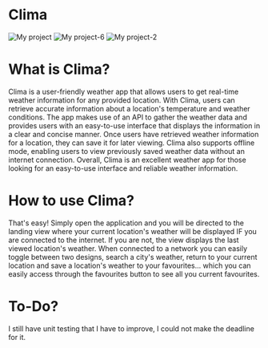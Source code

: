 # Clima
![My project](https://github.com/NLScholtz/Clima/assets/125284182/3c43e474-088f-4437-8f97-325cf2978ac6) ![My project-6](https://github.com/NLScholtz/Clima/assets/125284182/09def1b0-ba9e-49fa-bcac-b1294e4e87e5) ![My project-2](https://github.com/NLScholtz/Clima/assets/125284182/6bf9dcbe-c9d1-4b69-8aa4-58e7faa8f67d)

# What is Clima?
Clima is a user-friendly weather app that allows users to get real-time weather information for any provided location. With Clima, users can retrieve accurate information about a location's temperature and weather conditions. The app makes use of an API to gather the weather data and provides users with an easy-to-use interface that displays the information in a clear and concise manner. Once users have retrieved weather information for a location, they can save it for later viewing. Clima also supports offline mode, enabling users to view previously saved weather data without an internet connection. Overall, Clima is an excellent weather app for those looking for an easy-to-use interface and reliable weather information.

# How to use Clima?
That's easy! Simply open the application and you will be directed to the landing view where your current location's weather will be displayed IF you are connected to the internet. If you are not, the view displays the last viewed location's weather. When connected to a network you can easily toggle between two designs, search a city's weather, return to your current location and save a location's weather to your favourites... which you can easily access through the favourites button to see all you current favourites.

# To-Do?
I still have unit testing that I have to improve, I could not make the deadline for it.
